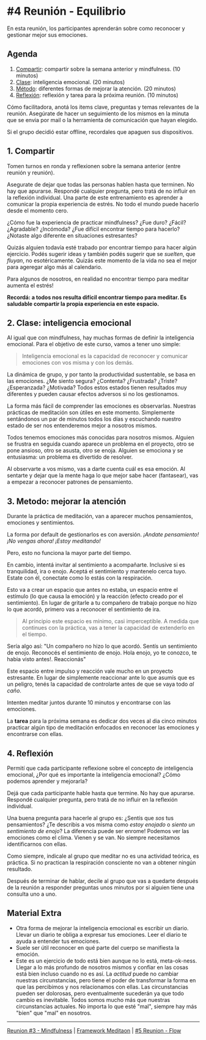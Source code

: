 # #4 Reunión - Equilibrio

En esta reunión, los participantes aprenderán sobre como reconocer y gestionar mejor sus emociones.

## Agenda
1. [Compartir](#_1-compartir): compartir sobre la semana anterior y mindfulness. (10 minutos)
2. [Clase](#_2-clase-inteligencia-emocional): inteligencia emocional. (20 minutos)
3. [Método](#_3-metodo-mejorar-la-atención): diferentes formas de mejorar la atención. (20 minutos)
4. [Reflexión](#_4-reflexión): reflexión y tarea para la próxima reunión. (10 minutos)

Cómo facilitadora, anotá los items clave, preguntas y temas relevantes de la reunión. Asegúrate de hacer un seguimiento de los mismos en la minuta que se envia por mail o la herramienta de comunicación que hayan elegido.

Si el grupo decidió estar offline, recordales que apaguen sus dispositivos.

## 1. Compartir
Tomen turnos en ronda y reflexionen sobre la semana anterior (entre reunión y reunión). 

Asegurate de dejar que todas las personas hablen hasta que terminen. No hay que apurarse. Respondé cualquier pregunta, pero tratá de no influir en la reflexión individual. Una parte de este entrenamiento es aprender a comunicar la propia experiencia de estrés. No todo el mundo puede hacerlo desde el momento cero.

¿Cómo fue la experiencia de practicar mindfulness? ¿Fue duro? ¿Fácil? ¿Agradable? ¿Incómoda? ¿Fue difícil encontrar tiempo para hacerlo? ¿Notaste algo diferente en situaciones estresantes?

Quizás alguien todavía esté trabado por encontrar tiempo para hacer algún ejercicio. Podés sugerir ideas y también podés sugerir que se *suelten*, que *fluyan*, no esotéricamente. Quizás este momento de la vida no sea el mejor para ageregar algo más al calendario. 

Para algunos de nosotros, en realidad no encontrar tiempo para meditar aumenta el estrés!

**Recordá: a todos nos resulta difícil encontrar tiempo para meditar. Es saludable compartir la propia experiencia en este espacio.**

## 2. Clase: inteligencia emocional
Al igual que con mindfulness, hay muchas formas de definir la inteligencia emocional. Para el objetivo de este curso, vamos a tener uno simple:

> Inteligencia emocional es la capacidad de reconocer y comunicar emociones con vos misma y con los demás.

La dinámica de grupo, y por tanto la productividad sustentable, se basa en las emociones. ¿Me siento segura? ¿Contenta? ¿Frustrada? ¿Triste? ¿Esperanzada? ¿Motivada? Todos estos estados tienen resultados muy diferentes y pueden causar efectos adversos si no los gestionamos.

La forma más fácil de comprender las emociones es observarlas. Nuestras prácticas de meditación son útiles en este momento. Simplemente sentándonos un par de minutos todos los días y escuchando nuestro estado de ser nos entenderemos mejor a nosotros mismos.

Todos tenemos emociones más conocidas para nosotros mismos. Alguien se frustra en seguida cuando aparece un problema en el proyecto, otro se pone ansioso, otro se asusta, otro se enoja. Alguien se emociona y se entusiasma: un problema es divertido de resolver.

Al observarte a vos mismo, vas a darte cuenta cuál es esa emoción. Al sentarte y dejar que la mente haga lo que mejor sabe hacer (fantasear), vas a empezar a reconocer patrones de pensamiento.

## 3. Metodo: mejorar la atención
Durante la práctica de meditación, van a aparecer muchos pensamientos, emociones y sentimientos.

La forma por default de gestionarlos es con aversión. *¡Andate pensamiento! ¡No vengas ahora! ¡Estoy meditando!*

Pero, esto no funciona la mayor parte del tiempo.

En cambio, intentá invitar al sentimiento a acompañarte. Inclusive si es tranquilidad, ira o enojo. Aceptá el sentimiento y mantenelo cerca tuyo. Estate con él, conectate como lo estás con la respiración.

Esto va a crear un espacio que antes no estaba, un espacio entre el estímulo (lo que causa la emoción) y la reacción (efecto creado por el sentimiento). En lugar de gritarle a tu compañero de trabajo porque no hizo lo que acordó, primero vas a reconocer el sentimiento de ira.

> Al principio este espacio es mínimo, casi imperceptible. A medida que continues con la práctica, vas a tener la capacidad de extenderlo en el tiempo.

Sería algo así: "Un compañero no hizo lo que acordó. Sentís un sentimiento de enojo. Reconocés el sentimiento de enojo. Hola enojo, yo te conozco, te habia visto antes!. Reaccionás"

Este espacio entre impulso y reacción vale mucho en un proyecto estresante. En lugar de simplemente reaccionar ante lo que asumís que es un peligro, tenés la capacidad de controlarte antes de que se vaya todo *al caño*.

Intenten meditar juntos durante 10 minutos y encontrarse con las emociones. 

La **tarea** para la próxima semana es dedicar dos veces al dia cinco minutos practicar algún tipo de meditación enfocados en reconocer las emociones y encontrarse con ellas. 

## 4. Reflexión
Permití que cada participante reflexione sobre el concepto de inteligencia emocional, ¿Por qué es importante la inteligencia emocional? ¿Cómo podemos aprender y mejorarla?

Dejá que cada participante hable hasta que termine. No hay que apurarse. Respondé cualquier pregunta, pero tratá de no influir en la reflexión individual.

Una buena pregunta para hacerle al grupo es: ¿Sentís que *sos* tus pensamientos? ¿Te describis a vos misma como *estoy enojado* o *siento un sentimiento de enojo*? La diferencia puede ser enrome! Podemos ver las emociones como el clima. Vienen y se van. No siempre necesitamos identificarnos con ellas.

Como siempre, indicale al grupo que meditar no es una actividad teórica, es práctica. Si no practican la respiración consciente no van a obtener ningún resultado.

Después de terminar de hablar, decile al grupo que vas a quedarte después de la reunión a responder preguntas unos minutos por si alguien tiene una consulta uno a uno.

## Material Extra
- Otra forma de mejorar la inteligencia emocional es escribir un diario. Llevar un diario te obliga a expresar tus emociones. Leer el diario te ayuda a entender tus emociones.
- Suele ser útil reconocer en qué parte del cuerpo se manifiesta la emoción. 
- Este es un ejercicio de todo está bien aunque no lo está, meta-ok-ness. Llegar a lo más profundo de nosotros mismos y confiar en las cosas está bien incluso cuando no es así. La *actitud* puede no cambiar nuestras circunstancias, pero tiene el poder de transformar la forma en que las percibimos y nos relacionamos con ellas. Las circunstancias pueden ser dolorosas, pero eventualmente sucederán ya que todo cambio es inevitable. Todos somos mucho más que nuestras circunstancias actuales. No importa lo que esté "mal", siempre hay más "bien" que "mal" en nosotros.


***

[Reunion #3 - Mindfulness](/templates/reunion-03-mindfulness.md#agenda) | [Framework Meditaon](/#framework) | [#5 Reunion - Flow](/templates/reunion-05-flow.md#agenda)


